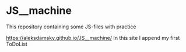 # JS__machine
This repository containing some JS-files with practice


https://aleksdamsky.github.io/JS__machine/
In this site I append my first ToDoList
